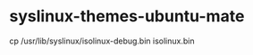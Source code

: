 syslinux-themes-ubuntu-mate
===========================
cp /usr/lib/syslinux/isolinux-debug.bin isolinux.bin
